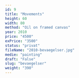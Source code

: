 ```yaml
---
id: 9
title: "Movements"
height: 60
width: 80
method: "Oil on framed canvas"
year: 2010
price: "4500"
exPrice: "3500"
status: "privat"
fileName: "2010-bevaegelser.jpg"
medie: "painting"
draft: "False"
slug: "bevaegelser"
weight: "390"
---
```

